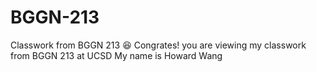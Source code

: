 # BGGN-213
Classwork from BGGN 213
😆 
Congrates! you are viewing my classwork from BGGN 213 at UCSD
My name is Howard Wang
